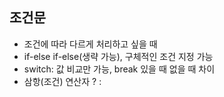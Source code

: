 ## 조건문

- 조건에 따라 다르게 처리하고 싶을 때
- if-else if-else(생략 가능), 구체적인 조건 지정 가능
- switch: 값 비교만 가능, break 있을 때 없을 때 차이
- 삼항(조건) 연산자 ? :